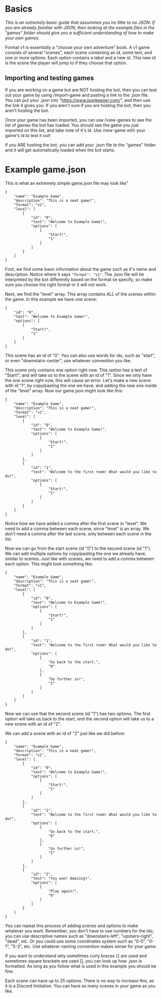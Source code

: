 # Basics
*This is an extremely basic guide that assummes you no little to no JSON. If you are already familiar with JSON, then looking at the example files in the "games" folder should give you a sufficient understanding of how to make your own games.*

Format v1 is essentially a "choose your own adventure" book. A v1 game consists of several "scenes", each scene containing an id, some text, and one or more options. Each option contains a label and a new id. This new id is the scene the player will jump to if they choose that option.

## Importing and testing games
If you are working on a game but are NOT hosting the bot, then you can test out your game by using /import-game and pasting a link to the .json file. You can put your .json into "https://www.jsonkeeper.com/", and then use the link it gives you. If you aren't sure if you are hosting the bot, then you aren't hosting the bot.

Once your game has been imported, you can use /view-games to see the list of games the bot has loaded. You should see the game you just imported on this list, and take note of it's id. Use /new-game with your game's id to test it out!

If you ARE hosting the bot, you can add your .json file to the "games" folder and it will get automatically loaded when the bot starts.

# Example game.json
This is what an extremely simple game.json file may look like"
```
{
    "name": "Example Game",
    "description": "This is a neat game!",
    "format": "v1",
    "level": [
        {
            "id": "0",
            "text": "Welcome to Example Game!",
            "options": [
                [
                    "Start!",
                    "1"
                ]
            ]
        }
    ]
}
```
First, we find some basic information about the game such as it's name and description. Notice where it says `"format": "v1"`. The .json file will be interpreted by the bot differently based on the format se specify, so make sure you choose the right format or it will not work.

Next, we find the "level" array. This array contains ALL of the scenes within the game. In this example we have one scene:
```
{
    "id": "0",
    "text": "Welcome to Example Game!",
    "options": [
        [
            "Start!",
            "1"
        ]
    ]
}

```
This scene has an id of "0". You can also use words for ids, such as "start", or even "downstairs-center", use whatever convention you like. 

This scene only contains one option right now. This option has a text of "Start!", and will take us to the scene with an id of "1". Since we only have the one scene right now, this will cause an error. Let's make a new scene with id "1", by copy/pasting the one we have, and adding the new one inside of the "level" array. Now our game.json might look like this:
```
{
    "name": "Example Game",
    "description": "This is a neat game!",
    "format": "v1",
    "level": [
        {
            "id": "0",
            "text": "Welcome to Example Game!",
            "options": [
                [
                    "Start!",
                    "1"
                ]
            ]
        },
        {
            "id": "1",
            "text": "Welcome to the first room! What would you like to do?",
            "options": [
                [
                    "Start!",
                    "1"
                ]
            ]
        }
    ]
}
```
Notice how we have added a comma after the first scene in "level". We need to add a comma between each scene, since "level" is an array. We don't need a comma after the last scene, only between each scene in the list.

Now we can go from the start scene (id "0") to the second scene (id "1"). We can add multiple options by copy/pasting the one we already have, similar to scenes. Just like with scenes, we need to add a comma between each option. This might look something like:
```
{
    "name": "Example Game",
    "description": "This is a neat game!",
    "format": "v1",
    "level": [
        {
            "id": "0",
            "text": "Welcome to Example Game!",
            "options": [
                [
                    "Start!",
                    "1"
                ]
            ]
        },
        {
            "id": "1",
            "text": "Welcome to the first room! What would you like to do?",
            "options": [
                [
                    "Go back to the start.",
                    "0"
                ],
                [
                    "Go further in!",
                    "2"
                ]
            ]
        }
    ]
}
```
Now we can see that the second scene (id "1") has two options. The first option will take us back to the start, and the second option will take us to a new scene with an id of "2".

We can add a scene with an id of "2" just like we did before:
```
{
    "name": "Example Game",
    "description": "This is a neat game!",
    "format": "v1",
    "level": [
        {
            "id": "0",
            "text": "Welcome to Example Game!",
            "options": [
                [
                    "Start!",
                    "1"
                ]
            ]
        },
        {
            "id": "1",
            "text": "Welcome to the first room! What would you like to do?",
            "options": [
                [
                    "Go back to the start.",
                    "0"
                ],
                [
                    "Go further in!",
                    "2"
                ]
            ]
        },
        {
            "id": "2",
            "text": "You won! Amazing!",
            "options": [
                [
                    "Play again!",
                    "0"
                ]
            ]
        }
    ]
}
```
You can repeat this process of adding scenes and options to make whatever you want. Remember, you don't have to use numbers for the ids; you can use descriptive names such as "downstairs-left", "upstairs-right", "dead", etc. Or you could use some coordinates system such as "0-0", "0-1", "5-3", etc. Use whatever naming convention makes sense for your game.

If you want to understand why sometimes curly braces {} are used and sometimes square brackets are used [], you can look up how .json is formatted. As long as you follow what is used in this example you should be fine.

Each scene can have up to 25 options. There is no way to increase this, as it is a Discord limitation. You can have as many scenes in your game as you like.